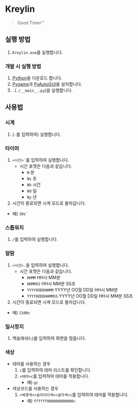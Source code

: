 # Kreylin
> Good Timer™

## 실행 방법

1. `Kreylin.exe`를 실행합니다.

### 개발 시 실행 방법

1. [Python](https://python.org)을 다운로드 합니다.
1. [Pygame](https://pypi.org/project/pygame/)과 [PyAutoGUI](https://pypi.org/project/PyAutoGUI/)를 설치합니다.
1. `.`(`./__main__.py`)을 실행합니다.

## 사용법

### 시계
1. (`-`를 입력하여) 실행합니다.

### 타이머
1. <code><시간>`</code>를 입력하여 실행합니다.
   * 시간 포맷은 다음과 같습니다.
     * `N` 분
     * `Ns` 초
     * `Nh` 시간
     * `Nd` 일
     * `Ny` 년
1. 시간이 종료되면 시계 모드로 돌아갑니다.

* 예) <code>30s`</code>

### 스톱워치
1. `/`를 입력하여 실행합니다.

### 알람
1. `<시간>.`을 입력하여 실행합니다.
   * 시간 포맷은 다음과 같습니다.
     * `HHMM` HH시 MM분
     * `HHMMSS` HH시 MM분 SS초
     * `YYYYOODDHHMM` YYYY년 OO월 DD일 HH시 MM분
     * `YYYYOODDHHMMSS` YYYY년 OO월 DD일 HH시 MM분 SS초
1. 시간이 종료되면 시계 모드로 돌아갑니다.

* 예) `2100c`

### 일시정지

1. 백슬래쉬(<code>\\</code>)를 입력하여 화면을 멈춥니다.

### 색상

* 테마를 사용하는 경우
  1. `c`를 입력하여 테마 리스트를 확인합니다.
  1. `<테마>c`를 입력하여 테마를 적용합니다.
     * 예) `gc`
* 색상코드를 사용하는 경우
  1. `<배경색><슬라이더색><글자색>c`를 입력하여 테마를 적용합니다.
     * 예) `ffffff000000000000c`
